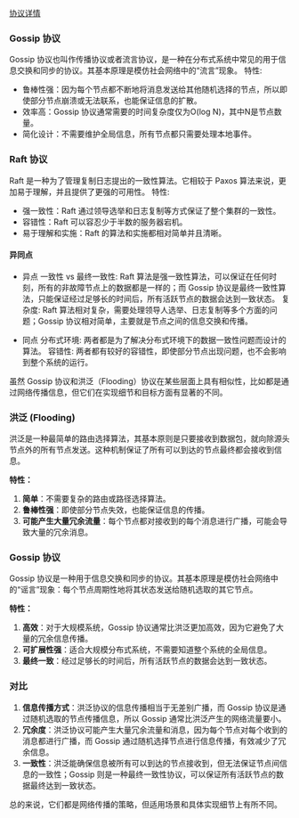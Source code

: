 [协议详情](http://icyfenix.cn/distribution/consensus/)
### Gossip 协议
Gossip 协议也叫作传播协议或者流言协议，是一种在分布式系统中常见的用于信息交换和同步的协议。其基本原理是模仿社会网络中的“流言”现象。
特性:
- 鲁棒性强：因为每个节点都不断地将消息发送给其他随机选择的节点，所以即使部分节点崩溃或无法联系，也能保证信息的扩散。
- 效率高：Gossip 协议通常需要的时间复杂度仅为O(log N)，其中N是节点数量。
- 简化设计：不需要维护全局信息，所有节点都只需要处理本地事件。

### Raft 协议
Raft 是一种为了管理复制日志提出的一致性算法。它相较于 Paxos 算法来说，更加易于理解，并且提供了更强的可用性。
特性:
- 强一致性：Raft 通过领导选举和日志复制等方式保证了整个集群的一致性。
- 容错性：Raft 可以容忍少于半数的服务器宕机。
- 易于理解和实施：Raft 的算法和实施都相对简单并且清晰。

#### 异同点
- 异点
一致性 vs 最终一致性: Raft 算法是强一致性算法，可以保证在任何时刻，所有的非故障节点上的数据都是一样的；而 Gossip 协议是最终一致性算法，只能保证经过足够长的时间后，所有活跃节点的数据会达到一致状态。
复杂度: Raft 算法相对复杂，需要处理领导人选举、日志复制等多个方面的问题；Gossip 协议相对简单，主要就是节点之间的信息交换和传播。

- 同点
分布式环境: 两者都是为了解决分布式环境下的数据一致性问题而设计的算法。
容错性: 两者都有较好的容错性，即使部分节点出现问题，也不会影响到整个系统的运行。


虽然 Gossip 协议和洪泛（Flooding）协议在某些层面上具有相似性，比如都是通过网络传播信息，但它们在实现细节和目标方面有显著的不同。
### 洪泛 (Flooding)
洪泛是一种最简单的路由选择算法，其基本原则是只要接收到数据包，就向除源头节点外的所有节点发送。这种机制保证了所有可以到达的节点最终都会接收到信息。

**特性：**

1. **简单**：不需要复杂的路由或路径选择算法。
2. **鲁棒性强**：即使部分节点失效，也能保证信息的传播。
3. **可能产生大量冗余流量**：每个节点都对接收到的每个消息进行广播，可能会导致大量的冗余消息。

### Gossip 协议
Gossip 协议是一种用于信息交换和同步的协议。其基本原理是模仿社会网络中的“谣言”现象：每个节点周期性地将其状态发送给随机选取的其它节点。

**特性：**

1. **高效**：对于大规模系统，Gossip 协议通常比洪泛更加高效，因为它避免了大量的冗余信息传播。
2. **可扩展性强**：适合大规模分布式系统，不需要知道整个系统的全局信息。
3. **最终一致**：经过足够长的时间后，所有活跃节点的数据会达到一致状态。

### 对比

1. **信息传播方式**：洪泛协议的信息传播相当于无差别广播，而 Gossip 协议是通过随机选取的节点传播信息，所以 Gossip 通常比洪泛产生的网络流量要小。
2. **冗余度**：洪泛协议可能产生大量冗余流量和消息，因为每个节点对每个收到的消息都进行广播，而 Gossip 通过随机选择节点进行信息传播，有效减少了冗余信息。
3. **一致性**：洪泛能确保信息被所有可以到达的节点接收到，但无法保证节点间信息的一致性；Gossip 则是一种最终一致性协议，可以保证所有活跃节点的数据最终达到一致状态。

总的来说，它们都是网络传播的策略，但适用场景和具体实现细节上有所不同。
